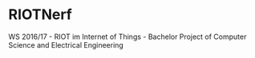 # RIOTNerf
WS 2016/17 - RIOT im Internet of Things - Bachelor Project of Computer Science and Electrical Engineering 
